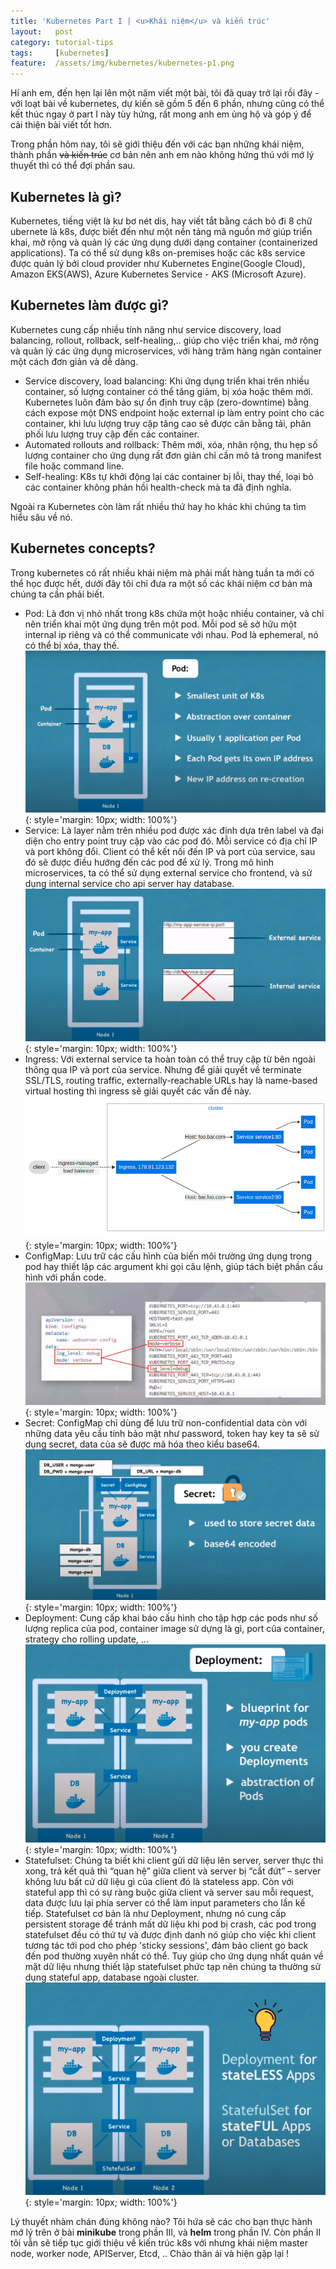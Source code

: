 ```yaml
---
title: 'Kubernetes Part I | <u>Khái niệm</u> và kiến trúc'
layout:   post
category: tutorial-tips
tags:     [kubernetes]
feature:  /assets/img/kubernetes/kubernetes-p1.png
---
```


Hí anh em, đến hẹn lại lên một năm viết một bài, tôi đã quay trở lại rồi đây - với loạt bài về kubernetes,
dự kiến sẽ gồm 5 đến 6 phần, nhưng cũng có thể kết thúc ngay ở part I này tùy hứng, rất mong anh em ủng hộ và góp 
ý để cải thiện bài viết tốt hơn.

<!--more-->

Trong phần hôm nay, tôi sẽ giới thiệu đến với các bạn những khái niệm, thành phần <s>và kiến trúc</s> cơ bản nên anh em nào không hứng thú
với mớ lý thuyết thì có thể đợi phần sau.

## Kubernetes là gì?
Kubernetes, tiếng việt là kư bơ nét dis, hay viết tắt bằng cách bỏ đi 8 chữ ubernete là k8s, được biết đến như
một nền tảng mã nguồn mở giúp triển khai, mở rộng và quản lý các ứng dụng dưới dạng container (containerized applications).
Ta có thể sử dụng k8s on-premises hoặc các k8s service được quản lý bởi cloud provider như Kubernetes Engine(Google Cloud),
Amazon EKS(AWS), Azure Kubernetes Service - AKS (Microsoft Azure).

## Kubernetes làm được gì?
Kubernetes cung cấp nhiều tính năng như service discovery, load balancing, rollout, rollback, self-healing,.. giúp cho
việc triển khai, mở rộng và quản lý các ứng dụng microservices, với hàng trăm hàng ngàn container một cách đơn giản và dễ dàng.
- Service discovery, load balancing: Khi ứng dụng triển khai trên nhiều container, số lượng container có thể tăng giảm,
  bị xóa hoặc thêm mới. Kubernetes luôn đảm bảo sự ổn định truy cập (zero-downtime) bằng cách expose một DNS endpoint hoặc external ip 
  làm entry point cho các container, khi lưu lượng truy cập tăng cao sẽ được cân bằng tải, phân phối lưu lượng truy cập đến các container.
- Automated rollouts and rollback: Thêm mới, xóa, nhân rộng, thu hẹp số lượng container cho ứng dụng rất đơn giản chỉ cần mô tả 
  trong manifest file hoặc command line.
- Self-healing: K8s tự khởi động lại các container bị lỗi, thay thế, loại bỏ các container không phản hồi health-check mà ta đã
định nghĩa.
  
Ngoài ra Kubernetes còn làm rất nhiều thứ hay ho khác khi chúng ta tìm hiểu sâu về nó. 

## Kubernetes concepts?
Trong kubernetes có rất nhiều khái niệm mà phải mất hàng tuần ta mới có thể học được hết, dưới đây tôi chỉ đưa ra một số 
các khái niệm cơ bản mà chúng ta cần phải biết.
* Pod: Là đơn vị nhỏ nhất trong k8s chứa một hoặc nhiều container, và chỉ nên triển khai một ứng dụng trên một pod. Mỗi 
  pod sẽ sở hữu một internal ip riêng và có thể communicate với nhau. Pod là ephemeral, nó có thể bị xóa, thay thế.
  ![](/assets/img/kubernetes/k8s-pod.png){: style='margin: 10px; width: 100%'}
* Service: Là layer nằm trên nhiều pod được xác định dựa trên label và đại diện cho entry point truy cập vào các pod đó.  Mỗi service 
  có địa chỉ IP và port không đổi. Client có thể kết nối đến IP và port của service, sau đó sẽ được điều hướng đến các pod để xử lý.
  Trong mô hình microservices, ta có thể sử dụng external service cho frontend, và sử dụng internal service cho api server hay database.
  ![](/assets/img/kubernetes/k8s-svc.png){: style='margin: 10px; width: 100%'}
* Ingress: Với external service ta hoàn toàn có thể truy cập từ bên ngoài thông qua IP và port của service. Nhưng để giải 
  quyết về terminate SSL/TLS, routing traffic, externally-reachable URLs hay là name-based virtual hosting thì ingress sẽ
  giải quyết các vấn đề này.
  ![](/assets/img/kubernetes/k8s-ing.png){: style='margin: 10px; width: 100%'}
* ConfigMap: Lưu trữ các cấu hình của biến môi trường ứng dụng trong pod hay thiết lập các argument khi gọi câu lệnh,
  giúp tách biệt phần cấu hình với phần code.
  ![](/assets/img/kubernetes/k8s-cfm.png){: style='margin: 10px; width: 100%'}
* Secret: ConfigMap chỉ dùng để lưu trữ non-confidential data còn với những data yêu cầu tính bảo mật như password, token hay key
  ta sẽ sử dụng secret, data của sẽ được mã hóa theo kiểu base64.
  ![](/assets/img/kubernetes/k8s-secret.png){: style='margin: 10px; width: 100%'}
* Deployment: Cung cấp khai báo cấu hình cho tập hợp các pods như số lượng replica của pod, container image sử dựng là gì, port của
  container, strategy cho rolling update, ...
  ![](/assets/img/kubernetes/k8s-deploy.png){: style='margin: 10px; width: 100%'}
* Statefulset: Chúng ta biết khi client gửi dữ liệu lên server, server thực thi xong, trả kết quả thì “quan hệ” giữa client và server bị “cắt đứt” – server 
  không lưu bất cứ dữ liệu gì của client đó là stateless app. Còn với stateful app thì có sự ràng buộc giữa client và server sau mỗi request,
  data được lưu lại phía server có thể làm input parameters cho lần kế tiếp. Statefulset cơ bản là như Deployment, nhưng nó cung cấp persistent storage để tránh
  mất dữ liệu khi pod bị crash, các pod trong statefulset đều có thứ tự và được định danh nó giúp cho việc khi client tương tác
  tới pod cho phép 'sticky sessions', đảm bảo client go back đến pod thường xuyên nhất có thể. Tuy giúp cho ứng dụng nhất
  quán về mặt dữ liệu nhưng thiết lập statefulset phức tạp nên chúng ta thường sử dụng stateful app, database ngoài cluster.
  ![](/assets/img/kubernetes/k8s-statefulset.png){: style='margin: 10px; width: 100%'}
  
Lý thuyết nhàm chán đúng không nào? Tôi hứa sẽ các cho bạn thực hành mớ lý trên ở bài **minikube** trong phần III, và **helm** trong phần IV.
Còn phần II tôi vẫn sẽ tiếp tục giới thiệu về kiến trúc k8s với nhưng khái niệm master node, worker node, APIServer, Etcd, .. 
Chào thân ái và hiện gặp lại !

